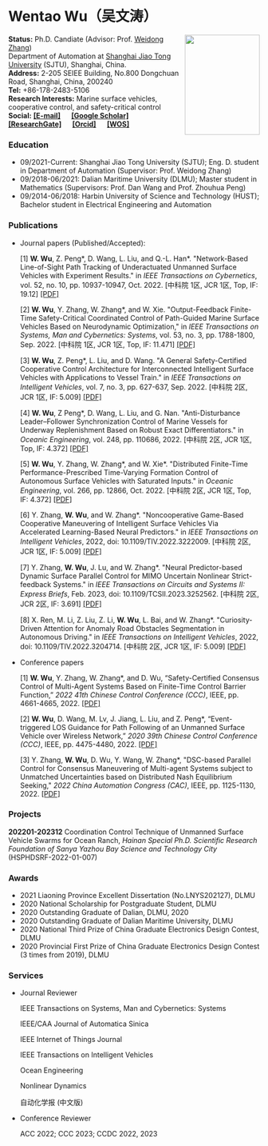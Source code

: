 # Wentao Wu（吴文涛）

<img src="https://raw.githubusercontent.com/wwtsjtu/wwtsjtu.github.io/master/img/1.jpeg" width="150" height="200" alt="" align= "right"/>

**Status:** Ph.D. Candiate (Advisor: Prof. [Weidong Zhang](https://automation.sjtu.edu.cn/wdzhang))
<br/>
Department of Automation at [Shanghai Jiao Tong University](https://www.sjtu.edu.cn/) (SJTU), Shanghai, China.
<br/>
**Address:** 2-205 SEIEE Building, No.800 Dongchuan Road, Shanghai, China, 200240
<br/>
**Tel:** +86-178-2483-5106
<br/>
**Research Interests:** Marine surface vehicles, cooperative control, and safety-critical control
<br/>
**Social:**
 **[[E-mail]](wentao-wu@sjtu.edu.cn)** &emsp; **[[Google Scholar]](https://scholar.google.com/citations?hl=zh-CN&user=WGp4lBIAAAAJ&scilu=&scisig=AMD79ooAAAAAZBKEqzX4SS0VplS3Iwcsir_OYM0PGOF2&gmla=AJsN-F4FNZCB9qFpDfAku3_c9PBPcRF7NjgmLRuiNVCUy7PgH9G5sLkmQc6vB2Og091hdWRYb_52xQBx_2CdRABEKBuW1Jp4N_QFvjCsBXsnI7osMXlJ1MQ&sciund=15343316673490356131)** &emsp; **[[ResearchGate]](https://www.researchgate.net/profile/Wu-Wentao-5)** &emsp; **[[Orcid]](https://orcid.org/0000-0002-3740-598X)** &emsp; **[[WOS]](https://www.webofscience.com/wos/author/record/ADK-2450-2022)** 


### Education

- 09/2021-Current: Shanghai Jiao Tong University (SJTU); Eng. D. student in Department of Automation (Supervisor: Prof. Weidong Zhang)
- 09/2018-06/2021: Dalian Maritime University (DLMU); Master student in Mathematics (Supervisors: Prof. Dan Wang and Prof. Zhouhua Peng)
- 09/2014-06/2018: Harbin University of Science and Technology (HUST); Bachelor student in Electrical Engineering and Automation


### Publications
- Journal papers (Published/Accepted):

  [1]	**W. Wu**, Z. Peng*, D. Wang, L. Liu, and Q.-L. Han*. "Network-Based Line-of-Sight Path Tracking of Underactuated Unmanned Surface Vehicles with Experiment Results." in _IEEE Transactions on Cybernetics_, vol. 52, no. 10, pp. 10937-10947, Oct. 2022. [中科院 1区, JCR 1区, Top, IF: 19.12] [[PDF]](https://ieeexplore.ieee.org/abstract/document/9440777)
  
  [2]	**W. Wu**, Y. Zhang, W. Zhang*, and W. Xie. "Output-Feedback Finite-Time Safety-Critical Coordinated Control of Path-Guided Marine Surface Vehicles Based on Neurodynamic Optimization," in _IEEE Transactions on Systems, Man and Cybernetics: Systems_, vol. 53, no. 3, pp. 1788-1800, Sep. 2022. [中科院 1区, JCR 1区, Top, IF: 11.471] [[PDF]](https://ieeexplore.ieee.org/abstract/document/9900363)
  
  [3]	**W. Wu**, Z. Peng*, L. Liu, and D. Wang. "A General Safety-Certified Cooperative Control Architecture for Interconnected Intelligent Surface Vehicles with Applications to Vessel Train." in _IEEE Transactions on Intelligent Vehicles_, vol. 7, no. 3, pp. 627-637, Sep. 2022. [中科院 2区, JCR 1区, IF: 5.009] [[PDF]](https://ieeexplore.ieee.org/abstract/document/9762043)
  
  [4]	**W. Wu**, Z Peng*, D. Wang, L. Liu, and G. Nan. "Anti-Disturbance Leader–Follower Synchronization Control of Marine Vessels for Underway Replenishment Based on Robust Exact Differentiators." in _Oceanic Engineering_, vol. 248, pp. 110686, 2022. [中科院 2区, JCR 1区, Top, IF: 4.372] [[PDF]](https://www.sciencedirect.com/science/article/abs/pii/S0029801822001445)
  
  [5]	**W. Wu**, Y. Zhang, W. Zhang*, and W. Xie*. "Distributed Finite-Time Performance-Prescribed Time-Varying Formation Control of Autonomous Surface Vehicles with Saturated Inputs." in _Oceanic Engineering_, vol. 266, pp. 12866, Oct. 2022. [中科院 2区, JCR 1区, Top, IF: 4.372] [[PDF]](https://www.sciencedirect.com/science/article/abs/pii/S0029801822021497)
  
  [6]	Y. Zhang, **W. Wu**, and W. Zhang*. "Noncooperative Game-Based Cooperative Maneuvering of Intelligent Surface Vehicles Via Accelerated Learning-Based Neural Predictors." in _IEEE Transactions on Intelligent Vehicles_, 2022, doi: 10.1109/TIV.2022.3222009. [中科院 2区, JCR 1区, IF: 5.009] [[PDF]](https://ieeexplore.ieee.org/abstract/document/9950329)
  
  [7]	Y. Zhang, **W. Wu**, J. Lu, and W. Zhang*. "Neural Predictor-based Dynamic Surface Parallel Control for MIMO Uncertain Nonlinear Strict-feedback Systems." in _IEEE Transactions on Circuits and Systems II: Express Briefs_, Feb. 2023, doi: 10.1109/TCSII.2023.3252562. [中科院 2区, JCR 2区, IF: 3.691] [[PDF]](https://ieeexplore.ieee.org/abstract/document/10059139)
  
  [8]	X. Ren, M. Li, Z. Liu, Z. Li, **W. Wu**, L. Bai, and W. Zhang*. "Curiosity-Driven Attention for Anomaly Road Obstacles Segmentation in Autonomous Driving." in _IEEE Transactions on Intelligent Vehicles_, 2022, doi: 10.1109/TIV.2022.3204714. [中科院 2区, JCR 1区, IF: 5.009] [[PDF]](https://ieeexplore.ieee.org/abstract/document/9878245)


- Conference papers

  [1] **W. Wu**, Y. Zhang, W. Zhang*, and D. Wu, “Safety-Certified Consensus Control of Multi-Agent Systems Based on Finite-Time Control Barrier Function,” _2022 41th Chinese Control Conference (CCC)_, IEEE, pp. 4661-4665, 2022. [[PDF]](https://ieeexplore.ieee.org/abstract/document/9902172)
  
  [2] **W. Wu**, D. Wang, M. Lv, J. Jiang, L. Liu, and Z. Peng*, “Event-triggered LOS Guidance for Path Following of an Unmanned Surface Vehicle over Wireless Network,” _2020 39th Chinese Control Conference (CCC)_, IEEE, pp. 4475-4480, 2022. [[PDF]](https://ieeexplore.ieee.org/abstract/document/9189015)
  
  [3] Y. Zhang, **W. Wu**, D. Wu, Y. Wang, W. Zhang*, "DSC-based Parallel Control for Consensus Maneuvering of Multi-agent Systems subject to Unmatched Uncertainties based on Distributed Nash Equilibrium Seeking," _2022 China Automation Congress (CAC)_, IEEE, pp. 1125-1130, 2022. [[PDF]](https://ieeexplore.ieee.org/abstract/document/10056005)
 
### Projects

  **202201-202312** Coordination Control Technique of Unmanned Surface Vehicle Swarms for Ocean Ranch, _Hainan
Special Ph.D. Scientific Research Foundation of Sanya Yazhou Bay Science and Technology City_ (HSPHDSRF-2022-01-007)

### Awards

- 2021 Liaoning Province Excellent Dissertation (No.LNYS202127), DLMU
- 2020 National Scholarship for Postgraduate Student, DLMU
- 2020 Outstanding Graduate of Dalian, DLMU, 2020
- 2020 Outstanding Graduate of Dalian Maritime University, DLMU
- 2020 National Third Prize of China Graduate Electronics Design Contest, DLMU
- 2020 Provincial First Prize of China Graduate Electronics Design Contest (3 times from 2019), DLMU


### Services

- Journal Reviewer

  IEEE Transactions on Systems, Man and Cybernetics: Systems
 
  IEEE/CAA Journal of Automatica Sinica
 
  IEEE Internet of Things Journal
 
  IEEE Transactions on Intelligent Vehicles
 
  Ocean Engineering
 
  Nonlinear Dynamics
 
  自动化学报 (中文版)

- Conference Reviewer
 
  ACC 2022; CCC 2023; CCDC 2022, 2023
 
 
 
 
<br/>
<script type="text/javascript" id="clstr_globe" src="//clustrmaps.com/globe.js?d=Qjr88jj3yLR3vUgrsFZcVE4IP3uD7Mjy-L3PxMqWH6k"></script>

